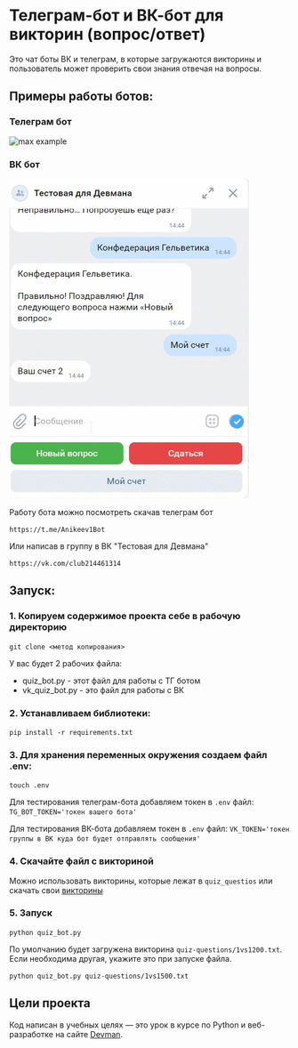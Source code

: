 # Телеграм-бот и ВК-бот для викторин (вопрос/ответ)

Это чат боты ВК и телеграм, в которые загружаются викторины и
пользователь может проверить свои знания отвечая на вопросы.

## Примеры работы ботов:
### Телеграм бот

![max example](gifs/telegram.gif)

### ВК бот

![max example](gifs/VK.gif)


Работу бота можно посмотреть скачав телеграм бот 
```
https://t.me/Anikeev1Bot
```
Или написав в группу в ВК "Тестовая для Девмана"
```
https://vk.com/club214461314
```
## Запуск:

### 1. Копируем содержимое проекта себе в рабочую директорию
```
git clone <метод копирования>
```
У вас будет 2 рабочих файла:
- quiz_bot.py - этот файл для работы с ТГ ботом
- vk_quiz_bot.py - это файл для работы с ВК

### 2. Устанавливаем библиотеки:
```
pip install -r requirements.txt
```

### 3. Для хранения переменных окружения создаем файл .env:
```
touch .env
```
Для тестирования телеграм-бота добавляем токен в `.env` файл: `TG_BOT_TOKEN='токен вашего бота'`

Для тестирования ВК-бота добавляем токен в `.env` файл: `VK_TOKEN='токен группы в ВК куда бот будет отправлять сообщения'`

### 4. Скачайте файл с викториной
Можно использовать викторины, которые лежат в `quiz_questios` или скачать свои [викторины](https://dvmn.org/media/modules_dist/quiz-questions.zip)


### 5. Запуск

```
python quiz_bot.py  
```

По умолчанию будет загружена викторина `quiz-questions/1vs1200.txt`. Если необходима другая,
укажите это при запуске файла.
```
python quiz_bot.py quiz-questions/1vs1500.txt
```

## Цели проекта

Код написан в учебных целях — это урок в курсе по Python и веб-разработке на сайте [Devman](https://dvmn.org).
